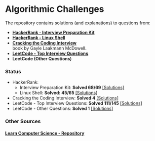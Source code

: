 # Algorithmic Challenges  
The repository contains solutions (and explanations) to questions from:  
- [**HackerRank - Interview Preparation Kit**](https://www.hackerrank.com/interview/interview-preparation-kit) 
- [**HackerRank - Linux Shell**](https://www.hackerrank.com/domains/shell)
- [**Cracking the Coding Interview**](https://github.com/alxerg/Books-1/blob/master/Cracking%20the%20Coding%20Interview%2C%206th%20Edition%20189%20Programming%20Questions%20and%20Solutions.pdf)  
book by Gayle Laakmann McDowell.
- [**LeetCode - Top Interview Questions**](https://leetcode.com/problemset/top-interview-questions/)
- **LeetCode (Other Questions)**

### Status
- HackerRank:
    - Interview Preparation Kit: **Solved 68/69** [[Solutions]](https://github.com/bartkowiaktomasz/algorithmic-challenges/tree/master/HackerRank%20-%20Interview%20Preparation%20Kit)
    - Linux Shell: **Solved: 45/65** [[Solutions]](https://github.com/bartkowiaktomasz/algorithmic-challenges/tree/master/HackerRank%20-%20Linux%20Shell)
- Cracking the Coding Interview: **Solved 4** [[Solutions]](https://github.com/bartkowiaktomasz/algorithmic-challenges/tree/master/Cracking%20the%20Coding%20Interview)
- LeetCode - Top Interview Questions: **Solved 111/145** [[Solutions]](LeetCode%20-%20Top%20Interview%20Questions)
- LeetCode - Other Questions: **Solved 1** [[Solutions]](LeetCode)

### Other Sources
#### [Learn Computer Science - Repository](https://github.com/bartkowiaktomasz/cs-learning)
